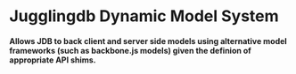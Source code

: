 # Jugglingdb Dynamic Model System

#### Allows JDB to back client and server side models using alternative model frameworks (such as backbone.js models) given the definion of appropriate API shims.

